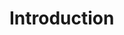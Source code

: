 <!-- .slide: data-background="url('resources/typescript-blueprint.svg') no-repeat #03324C center"-->

# Introduction

